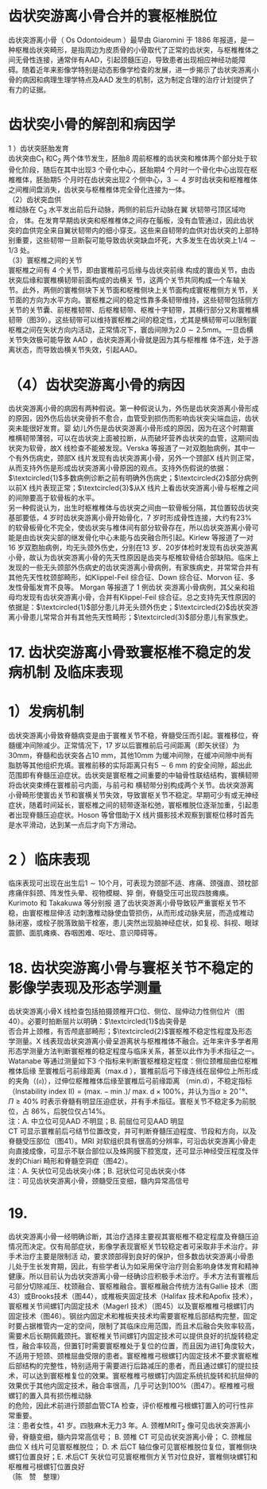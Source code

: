 # 齿状突游离小骨合并的寰枢椎脱位  
齿状突游离小骨（ Os Odontoideum ）最早由 Giaromini  于 1886 年报道，是一种枢椎齿状突畸形，是指周边为皮质骨的小骨取代了正常的齿状突，与枢椎椎体之间无骨性连接，通常伴有AAD，引起颈髓压迫，导致患者出现相应神经功能障碍。随着近年来影像学特别是动态影像学检查的发展，进一步揭示了齿状突游离小骨的病因和病理生理学特点及AAD 发生的机制，这为制定合理的治疗计划提供了有力的证据。  
#  齿状突小骨的解剖和病因学  
1 ）齿状突胚胎发育  
齿状突由$\mathrm{C}_{1}$ 和$\mathrm{C}_{2}$ 两个体节发生，胚胎8 周前枢椎的齿状突和椎体两个部分处于软骨化阶段，随后在其中出现3 个骨化中心，胚胎期4 个月时一个骨化中心出现在枢椎椎体，胚胎期5 个月时在齿状突出现2 个侧中心，$3\sim4$ 岁时齿状突和枢椎椎体之间椎间盘消失，齿状突与枢椎椎体完全骨化连接为一体。  
（2）齿状突血供  
椎动脉在 $\mathrm{C}_{3}$  水平发出前后升动脉，两侧的前后升动脉在翼 状韧带弓顶区域吻合， 体。在发育早期齿状突和枢椎椎体之间存在骺板，没有血管通过，因此齿状突的血供完全来自翼状韧带内的细小穿支。这些来自韧带的血供对齿状突的上部特别重要，这些韧带一旦断裂可能导致齿状突缺血坏死，大多发生在齿状突上$1/4\sim1/3$ 处。  
（3）寰枢椎之间的关节  
寰枢椎之间有 4  个关节，即由寰椎前弓后缘与齿状突前缘 构成的寰齿关节，由齿状突后缘和寰椎横韧带前面构成的齿横关 节，这两个关节共同构成一个车轴关节。此外，两侧的寰椎侧块下关节面和枢椎侧块上关节面构成寰枢椎侧方关节，关节面的方向为水平方向。寰枢椎之间的稳定性靠多条韧带维持，这些韧带包括侧方关节的关节囊、前枢椎韧带、后枢椎韧带、枢椎十字韧带，其横行部分又称寰椎横韧带（图39）。这些韧带可以维持寰枢椎之间的稳定性，尤其是横韧带可以限制寰枢椎之间在矢状方向内活动，正常情况下，寰齿间隙为$2.0\sim2.5\mathrm{mm}$。一旦齿横关节失效极可能导致 AAD ，齿状突游离小骨就是因为其与枢椎椎 体不连，处于游离状态，而导致齿横关节失效，引起AAD。  
# （4）齿状突游离小骨的病因  
齿状突游离小骨的病因有两种假说。第一种假说认为，外伤是齿状突游离小骨形成的原因，因外伤后齿状突骨折不愈合，血管受到损伤而影响齿状突尖端血运，齿状突未能很好发育。婴 幼儿外伤是齿状突游离小骨形成的原因，因为在这个时期寰椎横韧带薄弱，可以在齿状突上面被拉断，从而破坏营养齿状突的血管，这期间齿状突为软骨，故X 线检查不能被发现。Verska 等报道了一对双胞胎病例，其中一个有外伤病史，颈部X 线片发现有齿状突游离小骨，另外一个颈部X 线片则正常，从而支持外伤是形成齿状突游离小骨原因的观点。支持外伤假说的依据： $\textcircled{1}$多数病例诊断之前有明确外伤病史；$\textcircled{2}$部分病例以前X 线片表现正常；$\textcircled{3}$从X 线片上看齿状突游离小骨与枢椎之间的间隙要高于软骨板的水平。  
另一种假说认为，出生时枢椎椎体与齿状突之间由一软骨板分隔，其位置较齿状突基部要低，4 岁时齿状突游离小骨开始骨化，7 岁时形成骨性连接，大约有$23\%$ 的软骨板骨化不完全，使齿状突与椎体间有部分软骨存在，所以齿状突游离小骨可能是由齿状突尖部的继发骨化中心未能与齿突融合所引起。Kirlew 等报道了一对16 岁双胞胎病例，均无头颈外伤史，分别在13 岁、20岁体检时发现有齿状突游离小骨，故认为齿状突游离小骨的先天性原因是齿突与枢椎软骨结合部缺陷。临床上发现的一些无头颈部外伤病史的齿状突游离小骨病例，有家族病史，并常常合并有其他先天性枕颈部畸形，如Klippel-Feil 综合征、Down 综合征、Morvon  征、多发性骨骺发育不良等。 Morgan  等报道了 1  例齿状 突游离小骨病例，其父亲和祖母均发现有齿状突游离小骨，合并有Klippel-Feil 综合征。总之支持先天性原因的依据是：$\textcircled{1}$部分患儿并无头颈外伤史；$\textcircled{2}$齿状突游离小骨患儿常常合并有其他先天性畸形；$\textcircled{3}$部分患儿有家族史。  
# 17.  齿状突游离小骨致寰枢椎不稳定的发病机制 及临床表现  
# 1）发病机制  
齿状突游离小骨致脊髓病变是由于寰椎关节不稳，脊髓受压而引起。寰椎移位，脊髓缓冲间隙减少。正常情况下，17 岁以后寰椎前后弓间距离（即矢状径）为$30\mathrm{mm}$，脊髓和齿状突各占$10~\mathrm{mm}$，其他$10\mathrm{mm}$ 为缓冲间隙，在缓冲间隙中尚有脂肪等其他组织充填。寰椎前移的实际距离只有$5\sim6~\mathrm{mm}$ 的安全间隙，超出此范围即有脊髓压迫症状。齿状突是寰枢椎之间重要的中轴骨性联结结构，寰横韧带将齿状突束缚在寰椎前弓内面，与前弓和 横韧带分别构成两个关节。齿状突游离小骨畸形使寰齿关节和寰横关节失效，导致寰枢关节不稳定。早期可少有或无神经症状，随着时间延长，寰枢椎之间的韧带逐渐松弛，寰枢椎脱位逐渐加重，引起患者出现脊髓压迫症状。Hoson 等曾借助于X 线片摄影技术观察到寰枢位移时首先是水平滑动，达到某一点后才向下方滑动。  
# 2 ）临床表现  
临床表现可出现在出生后$1\sim10$个月，可表现为颈部不适、疼痛、颈强直、颈枕部疼痛伴斜颈、阵发性头晕、视物模糊、猝 倒，脊髓受压可出现四肢瘫痪。 Kurimoto  和 Takakuwa  等分别报 道了齿状突游离小骨导致较严重寰枢关节不稳，由寰枢椎屈伸活 动刺激椎动脉使血管损伤，从而形成动脉夹层，而造成椎动脉闭塞，或栓子脱落致脑干栓塞，患儿突然出现脑神经症状，如复视、斜视、眼球震颤、面肌瘫痪、吞咽困难、呕吐、意识障碍等。  
# 18. 齿状突游离小骨与寰枢关节不稳定的影像学表现及形态学测量  
齿状突游离小骨X 线检查包括拍摄颈椎开口位、侧位、屈伸动力性侧位片（图40）。必要时拍断层片以明确：$\textcircled{1}$齿突骨是  
否合并上颈椎，有否颅底部畸形；$\textcircled{2}$寰枢椎不稳定性程度及形态学测量。X 线表现齿状突游离小骨呈游离状与枢椎椎体不融合。近年来许多学者用形态学测量方法判断寰枢椎的稳定程度与临床关系，甚至以此作为手术指征之一。Watanabe 等通过测量如下3  个指标来判断寰枢椎稳定程度：侧位颈椎屈曲位枢椎椎体后缘 至寰椎后弓前缘距离（max.d ），寰椎前后弓下缘连线在屈伸位上所形成的夹角（$\left(\mathfrak{a}\right)$），过伸位枢椎椎体后缘至寰椎后弓前缘距离 （min.d），不稳定指标（Instability index $\mathrm{II} \big) = (\mathrm{max.-\min.})$/ max. $\mathsf{d}\times100\%$，并认为当$\alpha\geqslant20^{\circ}$°、$\Pi\geqslant40\%$ 时表示脊髓有明显压迫症状，并有手术指征。寰枢关节不稳定多为前脱位，占 $86\%$，后脱位仅占$14\%$。  
注：A. 中立位可见AAD 不明显；B. 前屈位可见AAD 明显  
CT 可显示寰椎前后弓结节位置改变，并可判断脊髓压迫程度、节段和方向，以及脊髓受压部位（图41）。MRI 对软组织具有很高的分辨率，可沿齿状突游离小骨走向直接成像，可显示不联合部位以及蛛网膜下腔宽度，还可显示神经受压程度及伴发的Chiari 畸形和脊髓空洞症（图42）。  
注：A. 矢状位可见齿状突小体；B. 冠状位可见齿状突小体  
注：可见齿状突游离小骨，颈髓受压变细，髓内异常高信号  
# 19.  
齿状突游离小骨一经明确诊断，其治疗选择主要视其寰枢椎不稳定程度及脊髓压迫情况而决定。仅有局部症状，影像学表现寰枢关节较稳定者可采取非手术治疗。非手术治疗主要是限制活 动，要求颈部得到良好的保护，但多数齿状突游离小骨患儿处于生长发育期，因此，有些学者认为如采用保守治疗则会影响身体发育和精神健康。所以目前认为齿状突游离小骨一经确诊应积极手术治疗。手术方法有寰椎后弓部分切除减压、枕颈融合、寰枢椎融合。寰枢椎融合传统方法有Gallie 技术（图43）或Brooks技术（图44），或椎板夹固定技术（Halifax 技术和Apoﬁx 技术），寰枢椎关节间螺钉内固定技术（Magerl 技术）（图45）以及寰枢椎椎弓根螺钉内固定技术（图46）。钢丝内固定术和椎板夹技术均需要寰枢椎后部结构完整，固定时要占据椎管内一定的空间，限制了其临床应用范围，而且术后融合失败率较高，需要术后长期佩戴颈托。寰枢椎关节间螺钉内固定技术可以提供良好的抗旋转稳定性，融合率较高，但置钉时需要寰枢椎处于复位的位置，而且因为进钉角度较大，不适用于短颈、颈椎屈曲受限的患者。寰枢椎椎弓根螺钉内固定技术不要求寰枢椎后部结构的完整性，特别适用于需要进行后路减压的患者，而且通过螺钉的提拉技术，可以达到寰枢椎复位的效果。寰枢椎椎弓根螺钉内固定系统抗旋转和抗屈伸的效果优于其他内固定技术，融合率很高，几乎可达到$100\%$（图47）。枢椎椎弓根螺钉的置入具有损伤椎动脉  
的危险，因此术前进行颈部血管CTA 检查，评价枢椎椎弓根螺钉置入的可行性非常重要。  
注：患者女性，41 岁。四肢麻木无力3 年。A. 颈椎MRI$\mathrm{T}_{2}$ 像可见齿状突游离小骨，脊髓变细，髓内异常高信号； B.  颈椎 CT  可见齿状突游离小骨； C.  颈椎屈曲位 X  线片可见寰枢椎脱位； D.  术 后CT 轴位像可见寰枢椎脱位复位，寰椎侧块螺钉位置良好；E. 术后CT 矢状位可见寰枢椎侧方关节对位良好，寰椎侧块螺钉和枢椎椎弓根螺钉位置良好  
（陈　赞　整理）  